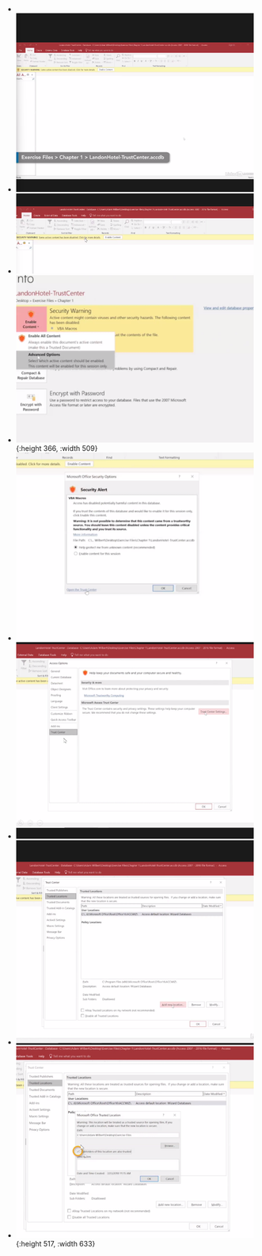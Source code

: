 -
- ![image.png](../assets/image_1642549593697_0.png)
- ![image.png](../assets/image_1642549724562_0.png)
- ![image.png](../assets/image_1642549731794_0.png){:height 366, :width 509}
- ![image.png](../assets/image_1642549740373_0.png)
- ![image.png](../assets/image_1642549790213_0.png)
- ![image.png](../assets/image_1642549878839_0.png)
- ![image.png](../assets/image_1642549916785_0.png){:height 517, :width 633}
